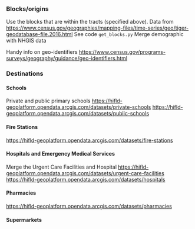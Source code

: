 

### Blocks/origins
Use the blocks that are within the tracts (specified above).
Data from https://www.census.gov/geographies/mapping-files/time-series/geo/tiger-geodatabase-file.2016.html
See code `get_blocks.py`
Merge demographic with NHGIS data


Handy info on geo-identifiers https://www.census.gov/programs-surveys/geography/guidance/geo-identifiers.html


### Destinations
#### Schools
Private and public primary schools
https://hifld-geoplatform.opendata.arcgis.com/datasets/private-schools
https://hifld-geoplatform.opendata.arcgis.com/datasets/public-schools

#### Fire Stations
https://hifld-geoplatform.opendata.arcgis.com/datasets/fire-stations

#### Hospitals and Emergency Medical Services
Merge the Urgent Care Facilities and Hospital
https://hifld-geoplatform.opendata.arcgis.com/datasets/urgent-care-facilities
https://hifld-geoplatform.opendata.arcgis.com/datasets/hospitals

#### Pharmacies
https://hifld-geoplatform.opendata.arcgis.com/datasets/pharmacies

#### Supermarkets

